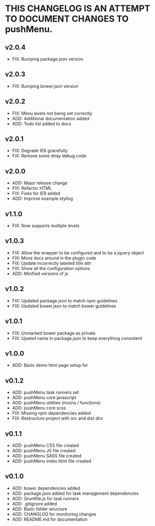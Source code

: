 # THIS CHANGELOG IS AN ATTEMPT TO DOCUMENT CHANGES TO pushMenu.

## v2.0.4
 - FIX: Bumping package.json version

## v2.0.3
 - FIX: Bumping bower.json version

## v2.0.2
 - FIX: Menu levels not being set correctly
 - ADD: Additional documentation added
 - ADD: Todo list added to docs

## v2.0.1
 - FIX: Degrade IE8 gracefully
 - FiX: Remove some stray debug code

## v2.0.0
 - ADD: Major release change
 - FIX: Refactor HTML
 - FIX: Fixes for IE9 added
 - ADD: Improve example styling

## v1.1.0
 - FIX: Now supports multiple levels

## v1.0.3
 - FIX: Allow the wrapper to be configured and to be a jquery object
 - FIX: Move docs around in the plugin code
 - FIX: Update incorrectly labeled title attr
 - FIX: Show all the configuration options
 - ADD: Minified versions of js

## v1.0.2
 - FIX: Updated package.json to match npm guidelines
 - FIX: Updated bower.json to match bower guidelines

## v1.0.1
 - FIX: Unmarked bower package as private
 - FIX: Upated name in package.json to keep everything consistent

## v1.0.0
 - ADD: Basic demo html page setup for

## v0.1.2
 - ADD: pushMenu task runners set
 - ADD: pushMenu core javascript
 - ADD: pushMenu utilities (mixins / functions)
 - ADD: pushMenu core scss
 - FIX: Missing npm dependencies added
 - FIX: Restructure project with src and dist dirs

## v0.1.1
 - ADD: pushMenu CSS file created
 - ADD: pushMenu JS file created
 - ADD: pushMenu SASS file created
 - ADD: pushMenu index.html file created

## v0.1.0
 - ADD: bower dependencies added
 - ADD: package.json added for task management dependencies
 - ADD: Gruntfile.js for task runners
 - ADD: .gitignore added
 - ADD: Basic folder structure
 - ADD: CHANGLOG for monitoring changes
 - ADD: README.md for documentation